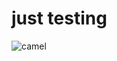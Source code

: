 # just testing

![camel](https://github.com/nissyabraham/todo/assets/102848271/c72d9f3f-92a7-4ec8-aee4-980138d3ab3d)
